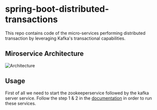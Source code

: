 # spring-boot-distributed-transactions
This repo contains code of the micro-services performing distributed transaction by leveraging Kafka's transactional capabilities.

## Miroservice Architecture
![Architecture](https://github.com/tigllon/spring-boot-distributed-transactions/assets/56904319/ab91c8dc-ec18-49b8-931e-5876d4d609af)

## Usage
First of all we need to start the zookeeperservice followed by the kafka server service. Follow the step 1 & 2 in the [documentation](https://kafka.apache.org/quickstart) in order to run these services.


